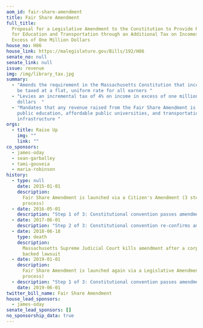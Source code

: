 ```yaml
---
aom_id: fair-share-amendment
title: Fair Share Amendment
full_title:
  Proposal for a Legislative Amendment to the Constitution to Provide Resources
  for Education and Transportation through an Additional Tax on Incomes in
  Excess of One Million Dollars
house_no: H86
house_link: https://malegislature.gov/Bills/192/H86
senate_no: null
senate_link: null
issue: revenue
img: /img/library_tax.jpg
summary:
  - "Amends the requirement in the Massachusetts Constitution that income must
    be taxed at a flat, uniform rate for all earners "
  - "Levies an incremental tax of 4% on income in excess of one million
    dollars  "
  - "Mandates that any revenue raised from the Fair Share Amendment is spent on
    public education, affordable public universities, and transportation
    infrastructure "
orgs:
  - title: Raise Up
    img: ""
    link: ""
co_sponsors:
  - james-oday
  - sean-garballey
  - tami-gouveia
  - maria-robinson
history:
  - type: null
    date: 2015-01-01
    description:
      Fair Share Amendment is launched via a Citizen's Amendment (3 step
      process)
  - date: 2016-05-01
    description: "Step 1 of 3: Constitutional convention passes amendment"
  - date: 2017-06-01
    description: "Step 2 of 3: Constitutional convention re-confirms amendment "
  - date: 2018-06-18
    type: death
    description:
      Massachusetts Supreme Judicial Court kills amendment after a corporate
      backed lawsuit
  - date: 2019-01-01
    description:
      Fair Share Amendment is launched again via a Legislative Amendment (3 step
      process)
  - description: "Step 1 of 3: Constitutional convention passes amendment"
    date: 2019-06-01
twitter_bill_name: Fair Share Amendment
house_lead_sponsors:
  - james-oday
senate_lead_sponsors: []
no_sponsorship_data: true
---
```

